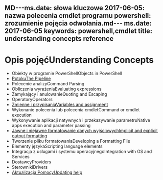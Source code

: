 <span data-ttu-id="b73a8-101">MD---ms.date: słowa kluczowe 2017-06-05: nazwa polecenia cmdlet programu powershell: zrozumienie pojęcia odwołania</span><span class="sxs-lookup"><span data-stu-id="b73a8-101">.md--- ms.date:  2017-06-05 keywords:  powershell,cmdlet title:  understanding concepts reference</span></span>
---

# <a name="understanding-concepts"></a><span data-ttu-id="b73a8-102">Opis pojęć</span><span class="sxs-lookup"><span data-stu-id="b73a8-102">Understanding Concepts</span></span>

*  <span data-ttu-id="b73a8-103">Obiekty w programie PowerShell</span><span class="sxs-lookup"><span data-stu-id="b73a8-103">Objects in PowerShell</span></span>  
*  [<span data-ttu-id="b73a8-104">Potoku</span><span class="sxs-lookup"><span data-stu-id="b73a8-104">The Pipeline</span></span>](./fundamental/understanding-the-windows-powershell-pipeline.md)
*  <span data-ttu-id="b73a8-105">Polecenie analizy</span><span class="sxs-lookup"><span data-stu-id="b73a8-105">Command Parsing</span></span>
*  <span data-ttu-id="b73a8-106">Obliczenia wyrażenia</span><span class="sxs-lookup"><span data-stu-id="b73a8-106">Evaluating expressions</span></span>
*  <span data-ttu-id="b73a8-107">Zamykający i anulowanie</span><span class="sxs-lookup"><span data-stu-id="b73a8-107">Quoting and Escaping</span></span>
*  <span data-ttu-id="b73a8-108">Operatory</span><span class="sxs-lookup"><span data-stu-id="b73a8-108">Operators</span></span>
*  [<span data-ttu-id="b73a8-109">Zmienne i przypisania</span><span class="sxs-lookup"><span data-stu-id="b73a8-109">Variables and assignment</span></span>](./fundamental/using-variables-to-store-objects.md)
*  <span data-ttu-id="b73a8-110">Wykonanie polecenia lub polecenia cmdlet</span><span class="sxs-lookup"><span data-stu-id="b73a8-110">Command or cmdlet execution</span></span>
*  <span data-ttu-id="b73a8-111">Wykonywanie aplikacji natywnych i przekazywanie parametru</span><span class="sxs-lookup"><span data-stu-id="b73a8-111">Native apps execution and parameter passing</span></span>
*  [<span data-ttu-id="b73a8-112">Jawne i niejawne formatowanie danych wyjściowych</span><span class="sxs-lookup"><span data-stu-id="b73a8-112">Implicit and explicit output formatting</span></span>](./cookbooks/using-format-commands-to-change-output-view.md)
*  <span data-ttu-id="b73a8-113">Tworzenie pliku formatowania</span><span class="sxs-lookup"><span data-stu-id="b73a8-113">Developing a Formatting File</span></span>
*  <span data-ttu-id="b73a8-114">Elementy języka</span><span class="sxs-lookup"><span data-stu-id="b73a8-114">Scripting language elements</span></span>
*  <span data-ttu-id="b73a8-115">Integracja z usługami i systemu operacyjnego</span><span class="sxs-lookup"><span data-stu-id="b73a8-115">Integration with OS and Services</span></span>
*  <span data-ttu-id="b73a8-116">Dostawcy</span><span class="sxs-lookup"><span data-stu-id="b73a8-116">Providers</span></span>
*  <span data-ttu-id="b73a8-117">Sterowniki</span><span class="sxs-lookup"><span data-stu-id="b73a8-117">Drivers</span></span>
*  [<span data-ttu-id="b73a8-118">Aktualizacja Pomocy</span><span class="sxs-lookup"><span data-stu-id="b73a8-118">Updating help</span></span>](/powershell/module/Microsoft.PowerShell.Core/Update-Help)

